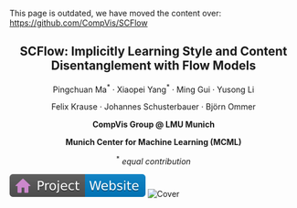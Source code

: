 This page is outdated, we have moved the content over: https://github.com/CompVis/SCFlow

<p align="center">
 <h2 align="center">SCFlow: Implicitly Learning Style and Content Disentanglement with Flow Models</h2>
 <p align="center"> 
    Pingchuan Ma<sup>*</sup> · Xiaopei Yang<sup>*</sup> · Ming Gui · Yusong Li
 </p><p align="center"> 
    Felix Krause · Johannes Schusterbauer · Björn Ommer
 </p>
 <p align="center"> 
    <b>CompVis Group @ LMU Munich</b>
 </p>
 <p align="center"> 
    <b> Munich Center for Machine Learning (MCML)</b>
 </p>

  <p align="center"> <sup>*</sup> <i>equal contribution</i> </p>
</p>

[![Website](docs/static/figures/badge-website.svg)](https://m990130.github.io/SCFlow/)
![Cover](docs/static/images/teaser.jpg)
